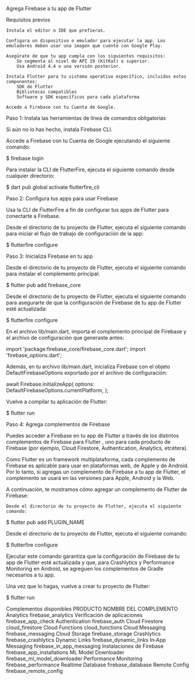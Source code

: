 
Agrega Firebase a tu app de Flutter

Requisitos previos

    Instala el editor o IDE que prefieras.

    Configura un dispositivo o emulador para ejecutar la app. Los emuladores deben usar una imagen que cuente con Google Play.

    Asegúrate de que tu app cumpla con los siguientes requisitos:
        Se segmenta al nivel de API 19 (KitKat) o superior.
        Usa Android 4.4 o una versión posterior.

    Instala Flutter para tu sistema operativo específico, incluidos estos componentes:
        SDK de Flutter
        Bibliotecas compatibles
        Software y SDK específicos para cada plataforma

    Accede a Firebase con tu Cuenta de Google.

Paso 1: Instala las herramientas de línea de comandos obligatorias

Si aún no lo has hecho, instala Firebase CLI.

Accede a Firebase con tu Cuenta de Google ejecutando el siguiente comando:

$ firebase login

Para instalar la CLI de FlutterFire, ejecuta el siguiente comando desde cualquier directorio:

 $ dart pub global activate flutterfire_cli

Paso 2: Configura tus apps para usar Firebase

Usa la CLI de FlutterFire a fin de configurar tus apps de Flutter para conectarte a Firebase.

Desde el directorio de tu proyecto de Flutter, ejecuta el siguiente comando para iniciar el flujo de trabajo de configuración de la app:

$ flutterfire configure

Paso 3: Inicializa Firebase en tu app

Desde el directorio de tu proyecto de Flutter, ejecuta el siguiente comando para instalar el complemento principal:

$ flutter pub add firebase_core

Desde el directorio de tu proyecto de Flutter, ejecuta el siguiente comando para asegurarte de que la configuración de Firebase de tu app de Flutter esté actualizada:

$ flutterfire configure

En el archivo lib/main.dart, importa el complemento principal de Firebase y el archivo de configuración que generaste antes:

import 'package:firebase_core/firebase_core.dart';
import 'firebase_options.dart';

Además, en tu archivo lib/main.dart, inicializa Firebase con el objeto DefaultFirebaseOptions exportado por el archivo de configuración:

await Firebase.initializeApp(
options: DefaultFirebaseOptions.currentPlatform,
);

Vuelve a compilar tu aplicación de Flutter:

$ flutter run

Paso 4: Agrega complementos de Firebase

Puedes acceder a Firebase en tu app de Flutter a través de los distintos complementos de Firebase para Flutter
, uno para cada producto de Firebase (por ejemplo, Cloud Firestore, Authentication, Analytics, etcétera).

Como Flutter es un framework multiplataforma, cada complemento de Firebase es aplicable para usar en
plataformas web, de Apple y de Android. Por lo tanto, si agregas un complemento de Firebase a tu app
de Flutter, el complemento se usará en las versiones para Apple, Android y la Web.

A continuación, te mostramos cómo agregar un complemento de Flutter de Firebase:

    Desde el directorio de tu proyecto de Flutter, ejecuta el siguiente comando:

$ flutter pub add PLUGIN_NAME

Desde el directorio de tu proyecto de Flutter, ejecuta el siguiente comando:

$ flutterfire configure

Ejecutar este comando garantiza que la configuración de Firebase de tu app de Flutter esté actualizada y que, para Crashlytics y Performance Monitoring en Android, se agreguen los complementos de Gradle necesarios a tu app.

Una vez que lo hagas, vuelve a crear tu proyecto de Flutter:

$ flutter run

Complementos disponibles
PRODUCTO 	                    NOMBRE DEL COMPLEMENTO 	
Analytics 	                    firebase_analytics
Verificación de aplicaciones 	firebase_app_check
Authentication 	                firebase_auth
Cloud Firestore 	            cloud_firestore
Cloud Functions 	            cloud_functions
Cloud Messaging 	            firebase_messaging
Cloud Storage 	                firebase_storage
Crashlytics 	                firebase_crashlytics
Dynamic Links 	                firebase_dynamic_links
In‑App Messaging 	            firebase_in_app_messaging
Instalaciones de Firebase 	    firebase_app_installations
ML Model Downloader 	        firebase_ml_model_downloader
Performance Monitoring 	        firebase_performance
Realtime Database 	            firebase_database
Remote Config 	                firebase_remote_config
